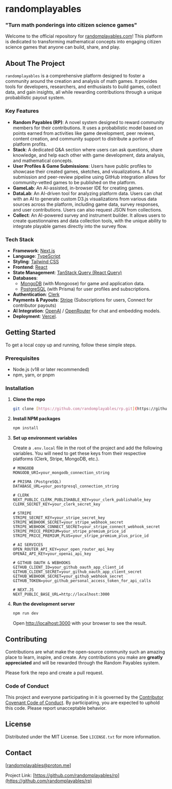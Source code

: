 # randomplayables

### "Turn math ponderings into citizen science games"

Welcome to the official repository for [randomplayables.com](https://www.randomplayables.com)! This platform is dedicated to transforming mathematical concepts into engaging citizen science games that anyone can build, share, and play.

## About The Project

`randomplayables` is a comprehensive platform designed to foster a community around the creation and analysis of math games. It provides tools for developers, researchers, and enthusiasts to build games, collect data, and gain insights, all while rewarding contributions through a unique probabilistic payout system.


### Key Features
* **Random Payables (RP)**: A novel system designed to reward community members for their contributions. It uses a probabilistic model based on points earned from activities like game development, peer reviews, content creation, and community support to distribute a portion of platform profits.
* **Stack**: A dedicated Q&A section where users can ask questions, share knowledge, and help each other with game development, data analysis, and mathematical concepts.
* **User Profiles & Game Submissions**: Users have public profiles to showcase their created games, sketches, and visualizations. A full submission and peer-review pipeline using GitHub integration allows for community-vetted games to be published on the platform.
* **GameLab**: An AI-assisted, in-browser IDE for creating games.
* **DataLab**: An AI-driven tool for analyzing platform data. Users can chat with an AI to generate custom D3.js visualizations from various data sources across the platform, including game data, survey responses, and user contributions. Users can also request JSON from collections.
* **Collect**: An AI-powered survey and instrument builder. It allows users to create questionnaires and data collection tools, with the unique ability to integrate playable games directly into the survey flow.


### Tech Stack

* **Framework**: [Next.js](https://nextjs.org/)
* **Language**: [TypeScript](https://www.typescriptlang.org/)
* **Styling**: [Tailwind CSS](https://tailwindcss.com/)
* **Frontend**: [React](https://reactjs.org/)
* **State Management**: [TanStack Query (React Query)](https://tanstack.com/query/latest)
* **Databases**:
    * [MongoDB](https://www.mongodb.com/) (with Mongoose) for game and application data.
    * [PostgreSQL](https://www.postgresql.org/) (with Prisma) for user profiles and subscriptions.
* **Authentication**: [Clerk](https://clerk.com/)
* **Payments & Payouts**: [Stripe](https://stripe.com/) (Subscriptions for users, Connect for contributor payouts)
* **AI Integration**: [OpenAI](https://openai.com/) / [OpenRouter](https://openrouter.ai/) for chat and embedding models.
* **Deployment**: [Vercel](https://vercel.com/).

## Getting Started

To get a local copy up and running, follow these simple steps.

### Prerequisites

* Node.js (v18 or later recommended)
* npm, yarn, or pnpm

### Installation

1.  **Clone the repo**
    ```sh
    git clone [https://github.com/randomplayables/rp.git](https://github.com/randomplayables/rp.git)
    ```
2.  **Install NPM packages**
    ```sh
    npm install
    ```
3.  **Set up environment variables**

    Create a `.env.local` file in the root of the project and add the following variables. You will need to get these keys from their respective platforms (Clerk, Stripe, MongoDB, etc.).

    ```env
    # MONGODB
    MONGODB_URI=your_mongodb_connection_string

    # PRISMA (PostgreSQL)
    DATABASE_URL=your_postgresql_connection_string

    # CLERK
    NEXT_PUBLIC_CLERK_PUBLISHABLE_KEY=your_clerk_publishable_key
    CLERK_SECRET_KEY=your_clerk_secret_key

    # STRIPE
    STRIPE_SECRET_KEY=your_stripe_secret_key
    STRIPE_WEBHOOK_SECRET=your_stripe_webhook_secret
    STRIPE_WEBHOOK_CONNECT_SECRET=your_stripe_connect_webhook_secret
    STRIPE_PRICE_PREMIUM=your_stripe_premium_price_id
    STRIPE_PRICE_PREMIUM_PLUS=your_stripe_premium_plus_price_id

    # AI SERVICES
    OPEN_ROUTER_API_KEY=your_open_router_api_key
    OPENAI_API_KEY=your_openai_api_key

    # GITHUB OAUTH & WEBHOOKS
    GITHUB_CLIENT_ID=your_github_oauth_app_client_id
    GITHUB_CLIENT_SECRET=your_github_oauth_app_client_secret
    GITHUB_WEBHOOK_SECRET=your_github_webhook_secret
    GITHUB_TOKEN=your_github_personal_access_token_for_api_calls

    # NEXT.JS
    NEXT_PUBLIC_BASE_URL=http://localhost:3000
    ```

4.  **Run the development server**
    ```sh
    npm run dev
    ```

    Open [http://localhost:3000](http://localhost:3000) with your browser to see the result.


## Contributing

Contributions are what make the open-source community such an amazing place to learn, inspire, and create. Any contributions you make are **greatly appreciated** and will be rewarded through the Random Payables system.

Please fork the repo and create a pull request.

### Code of Conduct

This project and everyone participating in it is governed by the [Contributor Covenant Code of Conduct](https://www.contributor-covenant.org/version/1/0/0/code-of-conduct/). By participating, you are expected to uphold this code. Please report unacceptable behavior.

## License

Distributed under the MIT License. See `LICENSE.txt` for more information.

## Contact

[randomplayables@proton.me]

Project Link: [https://github.com/randomplayables/rp](https://github.com/randomplayables/rp)